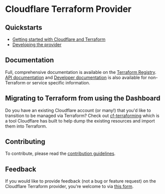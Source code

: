 # Cloudflare Terraform Provider

## Quickstarts

- [Getting started with Cloudflare and Terraform](https://developers.cloudflare.com/terraform/installing)
- [Developing the provider](docs/development.md)

## Documentation

Full, comprehensive documentation is available on the [Terraform Registry](https://registry.terraform.io/providers/cloudflare/cloudflare/latest/docs). [API documentation](https://api.cloudflare.com) and [Developer documentation](https://developers.cloudflare.com) is also available
for non-Terraform or service specific information.

## Migrating to Terraform from using the Dashboard

Do you have an existing Cloudflare account (or many!) that you'd like to transition
to be managed via Terraform? Check out [cf-terraforming](https://github.com/cloudflare/cf-terraforming)
which is a tool Cloudflare has built to help dump the existing resources and
import them into Terraform.

## Contributing

To contribute, please read the [contribution guidelines](contributing/README.md).

## Feedback

If you would like to provide feedback (not a bug or feature request) on the Cloudflare Terraform provider, you're welcome to via [this form](https://forms.gle/6ofUoRY2QmPMSqoR6).
